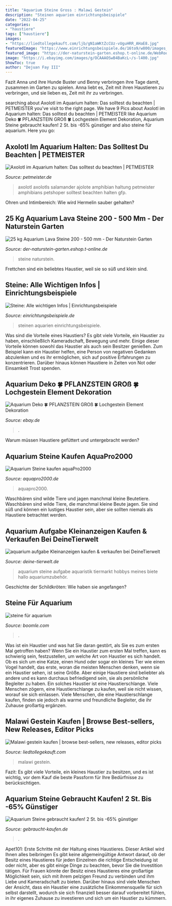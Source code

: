 ```yaml
---
title: "Aquarium Steine Gross : Malawi Gestein"
description: "Steinen aquarien einrichtungsbeispiele"
date: "2022-04-25"
categories:
- "haustiere"
tags: ["haustiere"]
images:
- "https://liedtollegekauft.com/ljb/gN1aWKtZcCUz-vUguHRR_AHaE8.jpg"
featuredImage: "https://www.einrichtungsbeispiele.de/16to9/w800/images_32733/linker-und-mittlerer-steinaufbau__aeb88f8478a38b925b8a79171ce71928.jpg"
featured_image: "https://der-naturstein-garten.eshop.t-online.de/WebRoot/Store4/Shops/Shop44892/5C4E/DE56/2E85/D18D/DC8B/AC14/500B/2DFB/Referenzbild_Aquarium_Pohl.jpg"
image: "https://i.ebayimg.com/images/g/OCAAAOSwB4BaKcL~/s-l400.jpg"
ShowToc: true
author: "Dejuan Fay III"
---
```



Fazit
Anna und ihre Hunde Buster und Benny verbringen ihre Tage damit, zusammen im Garten zu spielen. Anna liebt es, Zeit mit ihren Haustieren zu verbringen, und sie lieben es, Zeit mit ihr zu verbringen.

	

		
searching about Axolotl im Aquarium halten: Das solltest du beachten | PETMEISTER you've visit to the right page. We have 9 Pics about Axolotl im Aquarium halten: Das solltest du beachten | PETMEISTER like Aquarium Deko 🍀 PFLANZSTEIN GROß 🍀 Lochgestein Element Dekoration, Aquarium Steine gebraucht kaufen! 2 St. bis -65% günstiger and also steine für aquarium. Here you go:
		
    
## Axolotl Im Aquarium Halten: Das Solltest Du Beachten | PETMEISTER

<img loading=lazy src="https://www.petmeister.de/wp-content/uploads/2021/05/uXc-Qzx-axolotl-5032022_1920-alejandrohcruz-pixabay.jpg" onerror="this.onerror=null;this.src='https://tse2.mm.bing.net/th?id=OIP.zyAn2jFnZbB0xREJrVWxVwHaE7&amp;pid=15.1';" alt="Axolotl im Aquarium halten: Das solltest du beachten | PETMEISTER">

_Source: petmeister.de_

>axolotl axolotls salamander ajolote amphibian haltung petmeister amphibians petshoper solltest beachten halten gfp. 

	

Ohren und Intimbereich: Wie wird Hermelin sauber gehalten?

    
## 25 Kg Aquarium Lava Steine 200 - 500 Mm - Der Naturstein Garten

<img loading=lazy src="https://der-naturstein-garten.eshop.t-online.de/WebRoot/Store4/Shops/Shop44892/5C4E/DE56/2E85/D18D/DC8B/AC14/500B/2DFB/Referenzbild_Aquarium_Pohl.jpg" onerror="this.onerror=null;this.src='https://tse2.mm.bing.net/th?id=OIP.-7HPKDwGNJzCss-QF_eKIAHaE3&amp;pid=15.1';" alt="25 kg Aquarium Lava Steine 200 - 500 mm - Der Naturstein Garten">

_Source: der-naturstein-garten.eshop.t-online.de_

>steine naturstein. 

	

Frettchen sind ein beliebtes Haustier, weil sie so süß und klein sind.

    
## Steine: Alle Wichtigen Infos | Einrichtungsbeispiele

<img loading=lazy src="https://www.einrichtungsbeispiele.de/16to9/w800/images_32733/linker-und-mittlerer-steinaufbau__aeb88f8478a38b925b8a79171ce71928.jpg" onerror="this.onerror=null;this.src='https://tse1.mm.bing.net/th?id=OIP.Xs_cX6P72A_d2AyoEkEBJwHaEK&amp;pid=15.1';" alt="Steine: Alle wichtigen Infos | Einrichtungsbeispiele">

_Source: einrichtungsbeispiele.de_

>steinen aquarien einrichtungsbeispiele. 

	

Was sind die Vorteile eines Haustiers?
Es gibt viele Vorteile, ein Haustier zu haben, einschließlich Kameradschaft, Bewegung und mehr. Einige dieser Vorteile können sowohl das Haustier als auch sein Besitzer genießen. Zum Beispiel kann ein Haustier helfen, eine Person von negativen Gedanken abzulenken und es ihr ermöglichen, sich auf positive Erfahrungen zu konzentrieren. Darüber hinaus können Haustiere in Zeiten von Not oder Einsamkeit Trost spenden.

    
## Aquarium Deko 🍀 PFLANZSTEIN GROß 🍀 Lochgestein Element Dekoration

<img loading=lazy src="https://i.ebayimg.com/images/g/OCAAAOSwB4BaKcL~/s-l400.jpg" onerror="this.onerror=null;this.src='https://tse2.mm.bing.net/th?id=OIP.0DHdlRg3ib-VgbJbsoISPAAAAA&amp;pid=15.1';" alt="Aquarium Deko 🍀 PFLANZSTEIN GROß 🍀 Lochgestein Element Dekoration">

_Source: ebay.de_

>. 

	

Warum müssen Haustiere gefüttert und untergebracht werden?

    
## Aquarium Steine Kaufen AquaPro2000

<img loading=lazy src="https://www.aquapro2000.de/media/catalog/category/steine.jpg" onerror="this.onerror=null;this.src='https://tse4.mm.bing.net/th?id=OIP.-C0KjvMwi6VxtpktAy1-lAAAAA&amp;pid=15.1';" alt="Aquarium Steine kaufen aquaPro2000">

_Source: aquapro2000.de_

>aquapro2000. 

	

Waschbären sind wilde Tiere und jagen manchmal kleine Beutetiere.
Waschbären sind wilde Tiere, die manchmal kleine Beute jagen. Sie sind süß und können ein lustiges Haustier sein, aber sie sollten niemals als Haustiere betrachtet werden.

    
## Aquarium Aufgabe Kleinanzeigen Kaufen &amp; Verkaufen Bei DeineTierwelt

<img loading=lazy src="https://pic8.qimage.de/48/92/69/200699248.jpg" onerror="this.onerror=null;this.src='https://tse3.mm.bing.net/th?id=OIP.FUXBsRnE2jqIN2Di4-OodAHaFj&amp;pid=15.1';" alt="aquarium aufgabe Kleinanzeigen kaufen &amp; verkaufen bei DeineTierwelt">

_Source: deine-tierwelt.de_

>aquarium steine aufgabe aquaristik tiermarkt hobbys meines biete hallo aquariumzubehör. 

	

Geschichte der Schildkröten: Wie haben sie angefangen?

    
## Steine Für Aquarium

<img loading=lazy src="http://www.aquaristikwelt24.de/documents/image/10/10815/Aquarium-Deko-Natursteine-in-Wuestensand-Optik-De_2.JPG" onerror="this.onerror=null;this.src='https://tse2.mm.bing.net/th?id=OIP.7wihHeW-yFyAjKmeeJAoLwHaEK&amp;pid=15.1';" alt="steine für aquarium">

_Source: boomle.com_

>. 

	

Was ist ein Haustier und was hat Sie daran gestört, als Sie es zum ersten Mal getroffen haben?
Wenn Sie ein Haustier zum ersten Mal treffen, kann es schwierig sein, festzustellen, um welche Art von Haustier es sich handelt. Ob es sich um eine Katze, einen Hund oder sogar ein kleines Tier wie einen Vogel handelt, das erste, woran die meisten Menschen denken, wenn sie ein Haustier sehen, ist seine Größe. Aber einige Haustiere sind beliebter als andere und es kann durchaus befriedigend sein, sie als persönliche Begleiter zu haben. Ein solches Haustier ist eine Haustierschlange. Viele Menschen zögern, eine Haustierschlange zu kaufen, weil sie nicht wissen, worauf sie sich einlassen. Viele Menschen, die eine Haustierschlange kaufen, finden sie jedoch als warme und freundliche Begleiter, die ihr Zuhause großartig ergänzen.

    
## Malawi Gestein Kaufen | Browse Best-sellers, New Releases, Editor Picks

<img loading=lazy src="https://liedtollegekauft.com/ljb/gN1aWKtZcCUz-vUguHRR_AHaE8.jpg" onerror="this.onerror=null;this.src='https://tse4.mm.bing.net/th?id=OIP.UW7JiUgfXlaUJlnodYQjCgAAAA&amp;pid=15.1';" alt="Malawi gestein kaufen | browse best-sellers, new releases, editor picks">

_Source: liedtollegekauft.com_

>malawi gestein. 

	

Fazit: Es gibt viele Vorteile, ein kleines Haustier zu besitzen, und es ist wichtig, vor dem Kauf die beste Passform für Ihre Bedürfnisse zu berücksichtigen.

    
## Aquarium Steine Gebraucht Kaufen! 2 St. Bis -65% Günstiger

<img loading=lazy src="https://www.gebraucht-kaufen.de/sh-img/aquarium-steine-shop-kaufen-27-06-2015_aquarium%2Bsteine.jpg" onerror="this.onerror=null;this.src='https://tse4.mm.bing.net/th?id=OIP.bafyb8_ziMzvbPIGSkchJgHaE7&amp;pid=15.1';" alt="Aquarium Steine gebraucht kaufen! 2 St. bis -65% günstiger">

_Source: gebraucht-kaufen.de_

>. 

	

Apet101: Erste Schritte mit der Haltung eines Haustieres. Dieser Artikel wird Ihnen alles beibringen
Es gibt keine allgemeingültige Antwort darauf, ob der Besitz eines Haustieres für jeden Einzelnen die richtige Entscheidung ist oder nicht, aber es gibt einige Dinge zu beachten, bevor Sie die Investition tätigen. Für Frauen könnte der Besitz eines Haustieres eine großartige Möglichkeit sein, sich mit ihrem pelzigen Freund zu verbinden und ihm Liebe und Kameradschaft zu bieten. Darüber hinaus sind viele Menschen der Ansicht, dass ein Haustier eine zusätzliche Einkommensquelle für sich selbst darstellt, wodurch sie sich finanziell besser darauf vorbereitet fühlen, in ihr eigenes Zuhause zu investieren und sich um ein Haustier zu kümmern.

